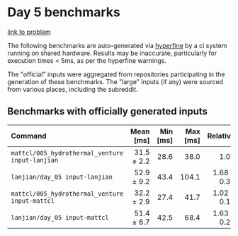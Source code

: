 # Day 5 benchmarks

[link to problem](http://adventofcode.com/2021/day/5)

The following benchmarks are auto-generated via [hyperfine](https://github.com/sharkdp/hyperfine) by a ci system running on shared hardware. Results may be inaccurate, particularly for execution times < 5ms, as per the hyperfine warnings.

The "official" inputs were aggregated from repositories participating in the generation of these benchmarks. The "large" inputs (if any) were sourced from various places, including the subreddit.

## Benchmarks with officially generated inputs
| Command | Mean [ms] | Min [ms] | Max [ms] | Relative |
|:---|---:|---:|---:|---:|
| `mattcl/005_hydrothermal_venture input-lanjian` | 31.5 ± 2.2 | 28.6 | 38.0 | 1.00 |
| `lanjian/day_05 input-lanjian` | 52.9 ± 9.2 | 43.4 | 104.1 | 1.68 ± 0.31 |
| `mattcl/005_hydrothermal_venture input-mattcl` | 32.2 ± 2.9 | 27.4 | 41.7 | 1.02 ± 0.12 |
| `lanjian/day_05 input-mattcl` | 51.4 ± 6.7 | 42.5 | 68.4 | 1.63 ± 0.24 |
